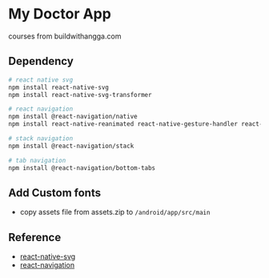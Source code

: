 # My Doctor App

courses  from buildwithangga.com

## Dependency
```bash
# react native svg
npm install react-native-svg
npm install react-native-svg-transformer

# react navigation
npm install @react-navigation/native
npm install react-native-reanimated react-native-gesture-handler react-native-screens react-native-safe-area-context @react-native-community/masked-view

# stack navigation
npm install @react-navigation/stack

# tab navigation
npm install @react-navigation/bottom-tabs
```

## Add Custom fonts
- copy assets file from assets.zip to `/android/app/src/main`

## Reference
- [react-native-svg](https://github.com/kristerkari/react-native-svg-transformer)
- [react-navigation](https://reactnavigation.org/docs/getting-started)